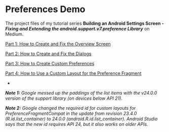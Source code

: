 # Preferences Demo

The project files of my tutorial series **Building an Android Settings Screen - _Fixing and Extending the android.support.v7.preference Library_** on Medium.

[Part 1: How to Create and Fix the Overview Screen](https://medium.com/@JakobUlbrich/building-a-settings-screen-for-android-part-1-5959aa49337c "Part 1: How to Create and Fix the Overview Screen")

[Part 2: How to Create and Fix the Dialogs](https://medium.com/@JakobUlbrich/building-a-settings-screen-for-android-part-2-2ba63e2d7d1d "Part 2: How to Create and Fix the Dialogs")

[Part 3: How to Create Custom Preferences](https://medium.com/@JakobUlbrich/building-a-settings-screen-for-android-part-3-ae9793fd31ec "Part 3: How to Create Custom Preferences")

[Part 4: How to Use a Custom Layout for the Preference Fragment](https://medium.com/@JakobUlbrich/building-an-android-settings-screen-part-4-9558029827b7 "Part 4: How to Use a Custom Layout for the Preference Fragment")

-
_**Note 1:** Google messed up the paddings of the list items with the v24.0.0 version of the support library (on devices below API 21)._

_**Note 2:** Google changed the required id for custom layouts for PreferenceFragmentCompat in the update from revision 23.4.0 (R.id.list\_container) to 24.0.0 (android.R.id.list\_container). Android Studio says that the new id requires API 24, but it also works on older APIs._
